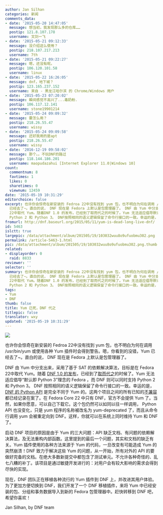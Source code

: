 ```yaml
---
author: Jan Silhan
categories: 新闻
comments_data:
- date: '2015-05-20 14:47:05'
  message: 想当初，我发现那么多的仓库……
  postip: 121.8.107.178
  username: 文剑一飞
- date: '2015-05-21 09:12:33'
  message: 没介绍这么使用？
  postip: 218.107.217.213
  username: 7th
- date: '2015-05-21 09:22:27'
  message: 嗯，还没有呢。
  postip: 106.120.101.58
  username: linux
- date: '2015-05-22 16:26:05'
  message: dnf，地下城？
  postip: 123.165.237.152
  username: 来自 - 黑龙江哈尔滨 的 Chrome/Windows 用户
- date: '2015-05-23 07:20:02'
  message: 瞬间感觉不高兴了...毒奶粉.
  postip: 106.117.12.141
  username: stone19901214
- date: '2015-05-24 09:09:32'
  message: 要怎么用？
  postip: 218.26.55.47
  username: wissy
- date: '2015-05-24 09:09:58'
  message: 还好我用的是apt
  postip: 218.26.55.47
  username: wissy
- date: '2016-12-19 09:58:02'
  message: 那个。。不玩DNF的路过
  postip: 118.144.186.201
  username: maopudazahui [Internet Explorer 11.0|Windows 10]
count:
  commentnum: 8
  favtimes: 1
  likes: 0
  sharetimes: 0
  viewnum: 12459
date: '2015-05-19 10:31:29'
editorchoice: false
excerpt: 也许你会惊奇在新安装的 Fedroa 22中没有找到 yum 包，也不明白为何在调用 /usr/bin/yum 或使用各种 Yum 插件时会得到警告。嗯，你看到的没错，Yum
  已经去了~。直白的说， DNF 现在是 Fedora 上默认是包管理器了。 DNF 由 Yum 中分支出来，采用了基于 SAT 的依赖解决算法，目标是在 Fedora
  22中取代 Yum。随着DNF 1.0 的发布，已经到了取而代之的时候了。Yum 无法适应倡导默认即 Python 3理念的 Fedora ，而 DNF 则可以同时支持
  Python 2 和 Python 3。 DNF按照相同的语义逻辑保留了命令行接口的一致。幸运的是，DNF 的 Python API 是完全
fromurl: http://dnf.baseurl.org/2015/05/11/yum-is-dead-long-live-dnf/
id: 5463
islctt: true
largepic: /data/attachment/album/201505/19/103032wuu8o9ufuobmu302.png
permalink: /article-5463-1.html
pic: /data/attachment/album/201505/19/103032wuu8o9ufuobmu302.png.thumb.jpg
related:
- displayorder: 0
  raid: 8833
reviewer: ''
selector: ''
summary: 也许你会惊奇在新安装的 Fedroa 22中没有找到 yum 包，也不明白为何在调用 /usr/bin/yum 或使用各种 Yum 插件时会得到警告。嗯，你看到的没错，Yum
  已经去了~。直白的说， DNF 现在是 Fedora 上默认是包管理器了。 DNF 由 Yum 中分支出来，采用了基于 SAT 的依赖解决算法，目标是在 Fedora
  22中取代 Yum。随着DNF 1.0 的发布，已经到了取而代之的时候了。Yum 无法适应倡导默认即 Python 3理念的 Fedora ，而 DNF 则可以同时支持
  Python 2 和 Python 3。 DNF按照相同的语义逻辑保留了命令行接口的一致。幸运的是，DNF 的 Python API 是完全
tags:
- Yum
- DNF
thumb: false
title: Yum 已死，DNF 代之
titlepic: false
translator: wxy
updated: '2015-05-19 10:31:29'
---
```


![](/data/attachment/album/201505/19/103032wuu8o9ufuobmu302.png)


也许你会惊奇在新安装的 Fedroa 22中没有找到 yum 包，也不明白为何在调用 /usr/bin/yum 或使用各种 Yum 插件时会得到警告。嗯，你看到的没错，Yum 已经去了~。直白的说， DNF 现在是 Fedora 上默认是包管理器了。


DNF 由 Yum 中分支出来，采用了基于 SAT 的依赖解决算法，目标是在 Fedora 22中取代 Yum。随着 [DNF 1.0 的发布](http://dnf.baseurl.org/2015/05/11/dnf-1-0-and-dnf-plugins-core-0-1-7-released/)，已经到了[取而代之](http://fedoraproject.org/wiki/Changes/ReplaceYumWithDNF)的时候了。Yum 无法适应倡导“默认即 Python 3”理念的 Fedora ，而 DNF 则可以同时支持 Python 2 和 Python 3。 DNF 按照相同的语义逻辑保留了命令行接口的一致。幸运的是，[DNF 的 Python API](http://dnf.readthedocs.org/en/latest/use_cases.html) 是完全不同于 Yum 的。这两个项目之间的所有已知的[不兼容](http://dnf.readthedocs.org/en/latest/cli_vs_yum.html)都已经记录在案了。在 Fedora Core 22 中只有 DNF，官方不会提供 Yum 了。当然，如果你愿意，可以自己下载它。这个包仍然可以如同以往一样调用， Python API 也没变化，只是 yum 程序的名称被改名为 yum-deprecated 了，而且从命令行调用 yum 会被重定向到 DNF。这样，你就可以在系统上同时维持 Yum 和 DNF 了。


启动 DNF 项目的原因是由于 Yum 的三大问题：API 缺乏文档、有问题的依赖解决算法，及无法重构内部函数。这里提到的最后一个问题，其实和文档的缺乏有关。Yum 插件使用的各种方法来源于 Yum 的代码，一旦改变有可能造成 Yum 的突然崩溃！DNF 致力于解决这些 Yum 的问题，从一开始，所有对外的 API 的要做好完备的文档。在绝大多数新提交中都包含了测试单元。不允许各种奇怪的、乱七八糟的补丁。该项目是通过敏捷开发进行的：对用户会有较大影响的需求会得到尽快的实现。


现在，DNF 团队正在移植各种流行的 Yum 插件到 DNF 上，并改进其用户体验。为了更加方便切换到 DNF，我们开发了一个 DNF 移植插件，来将 Yum 中已经安装的包、分组和事务数据导入到新的 Fedora 包管理器中。赶快转移到 DNF 吧，希望你喜欢！


 


Jan Silhan, by DNF team